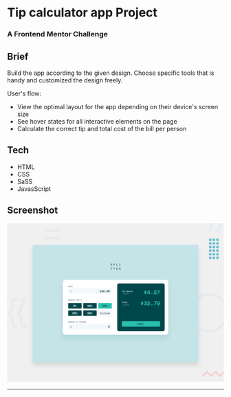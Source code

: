 # Tip calculator app Project
### A Frontend Mentor Challenge


## Brief
Build the app according to the given design. Choose specific tools that is handy and customized the design freely.

User's flow:
- View the optimal layout for the app depending on their device's screen size
- See hover states for all interactive elements on the page
- Calculate the correct tip and total cost of the bill per person


## Tech

- HTML
- CSS
- SaSS
- JavasScript
## Screenshot

![TipCalculator](desktop-preview.jpg)

<hr>



